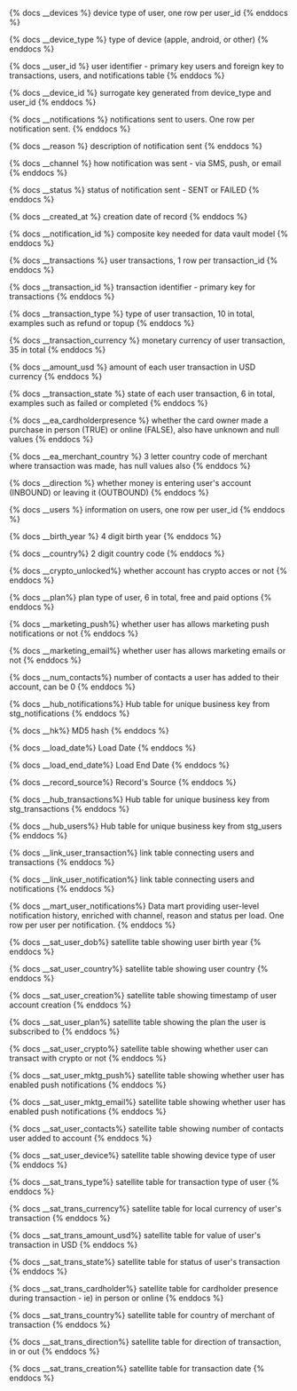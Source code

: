 {% docs __devices %}
device type of user, one row per user_id
{% enddocs %}

{% docs __device_type %}
type of device (apple, android, or other)
{% enddocs %}

{% docs __user_id %}
user identifier - primary key users and foreign key to transactions, users, and
notifications table
{% enddocs %}

{% docs __device_id %}
surrogate key generated from device_type and user_id
{% enddocs %}

{% docs __notifications %}
notifications sent to users. One row per notification sent.
{% enddocs %}

{% docs __reason %}
description of notification sent
{% enddocs %}

{% docs __channel %}
how notification was sent - via SMS, push, or email
{% enddocs %}

{% docs __status %}
status of notification sent - SENT or FAILED
{% enddocs %}

{% docs __created_at %}
creation date of record
{% enddocs %}

{% docs __notification_id %}
composite key needed for data vault model
{% enddocs %}

{% docs __transactions %}
user transactions, 1 row per transaction_id
{% enddocs %}

{% docs __transaction_id %}
transaction identifier - primary key for transactions
{% enddocs %}

{% docs __transaction_type %}
type of user transaction, 10 in total, examples such as refund or topup
{% enddocs %}

{% docs __transaction_currency %}
monetary currency of user transaction, 35 in total
{% enddocs %}

{% docs __amount_usd %}
amount of each user transaction in USD currency
{% enddocs %}

{% docs __transaction_state %}
state of each user transaction, 6 in total, examples such as failed or completed
{% enddocs %}

{% docs __ea_cardholderpresence %}
whether the card owner made a purchase in person (TRUE) or online (FALSE), also
have unknown and null values
{% enddocs %}

{% docs __ea_merchant_country %}
3 letter country code of merchant where transaction was made, has null values
also
{% enddocs %}

{% docs __direction %}
whether money is entering user's account (INBOUND) or leaving it (OUTBOUND)
{% enddocs %}

{% docs __users %}
information on users, one row per user_id
{% enddocs %}

{% docs __birth_year %}
4 digit birth year
{% enddocs %}

{% docs __country%}
2 digit country code
{% enddocs %}

{% docs __crypto_unlocked%}
whether account has crypto acces or not
{% enddocs %}

{% docs __plan%}
plan type of user, 6 in total, free and paid options
{% enddocs %}

{% docs __marketing_push%}
whether user has allows marketing push notifications or not
{% enddocs %}

{% docs __marketing_email%}
whether user has allows marketing emails or not
{% enddocs %}

{% docs __num_contacts%}
number of contacts a user has added to their account, can be 0
{% enddocs %}

{% docs __hub_notifications%}
Hub table for unique business key from stg_notifications
{% enddocs %}

{% docs __hk%}
MD5 hash
{% enddocs %}

{% docs __load_date%}
Load Date
{% enddocs %}

{% docs __load_end_date%}
Load End Date
{% enddocs %}

{% docs __record_source%}
Record's Source
{% enddocs %}

{% docs __hub_transactions%}
Hub table for unique business key from stg_transactions
{% enddocs %}

{% docs __hub_users%}
Hub table for unique business key from stg_users
{% enddocs %}

{% docs __link_user_transaction%}
link table connecting users and transactions
{% enddocs %}

{% docs __link_user_notification%}
link table connecting users and notifications
{% enddocs %}

{% docs __mart_user_notifications%}
Data mart providing user-level notification history, enriched with channel,
reason and status per load. One row per user per notification.
{% enddocs %}

{% docs __sat_user_dob%}
satellite table showing user birth year
{% enddocs %}

{% docs __sat_user_country%}
satellite table showing user country
{% enddocs %}

{% docs __sat_user_creation%}
satellite table showing timestamp of user account creation
{% enddocs %}

{% docs __sat_user_plan%}
satellite table showing the plan the user is subscribed to
{% enddocs %}

{% docs __sat_user_crypto%}
satellite table showing whether user can transact with crypto or not
{% enddocs %}

{% docs __sat_user_mktg_push%}
satellite table showing whether user has enabled push notifications
{% enddocs %}

{% docs __sat_user_mktg_email%}
satellite table showing whether user has enabled push notifications
{% enddocs %}

{% docs __sat_user_contacts%}
satellite table showing number of contacts user added to account
{% enddocs %}

{% docs __sat_user_device%}
satellite table showing device type of user
{% enddocs %}

{% docs __sat_trans_type%}
satellite table for transaction type of user
{% enddocs %}

{% docs __sat_trans_currency%}
satellite table for local currency of user's transaction
{% enddocs %}

{% docs __sat_trans_amount_usd%}
satellite table for value of user's transaction in USD
{% enddocs %}

{% docs __sat_trans_state%}
satellite table for status of user's transaction
{% enddocs %}

{% docs __sat_trans_cardholder%}
satellite table for cardholder presence during transaction - ie) in person or online
{% enddocs %}

{% docs __sat_trans_country%}
satellite table for country of merchant of transaction
{% enddocs %}

{% docs __sat_trans_direction%}
satellite table for direction of transaction, in or out
{% enddocs %}

{% docs __sat_trans_creation%}
satellite table for transaction date
{% enddocs %}
